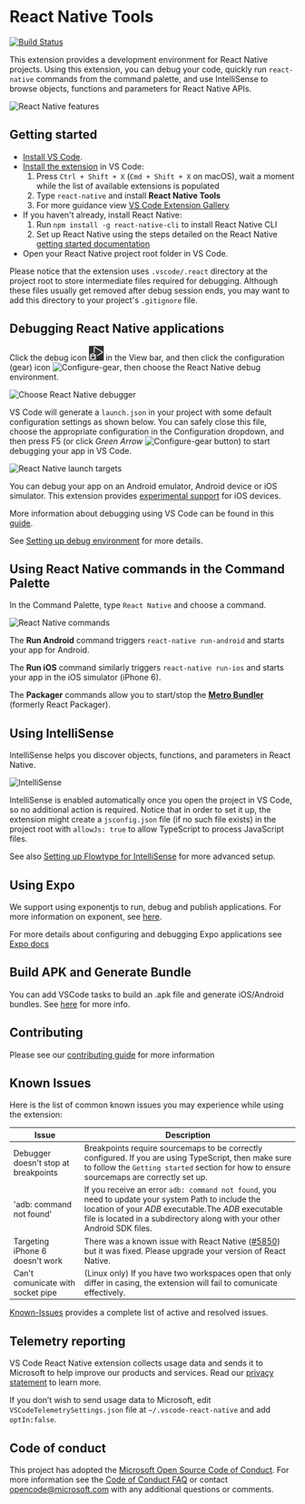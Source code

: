 # React Native Tools
[![Build Status](https://travis-ci.org/Microsoft/vscode-react-native.svg?branch=master)](https://travis-ci.org/Microsoft/vscode-react-native)

This extension provides a development environment for React Native projects.
Using this extension, you can debug your code, quickly run `react-native` commands from the command palette, and use IntelliSense to browse objects, functions and parameters for React Native APIs.

![React Native features](https://github.com/Microsoft/vscode-react-native/raw/master/images/react-features.gif)

## Getting started

* [Install VS Code](https://code.visualstudio.com).
* [Install the extension](https://code.visualstudio.com/docs/editor/extension-gallery) in VS Code:
  1. Press `Ctrl + Shift + X` (`Cmd + Shift + X` on macOS), wait a moment while the list of available extensions is populated
  2. Type `react-native` and install **React Native Tools**
  3. For more guidance view [VS Code Extension Gallery](https://code.visualstudio.com/docs/editor/extension-gallery)
* If you haven't already, install React Native:
  1. Run `npm install -g react-native-cli` to install React Native CLI
  2. Set up React Native using the steps detailed on the React Native [getting started documentation ](https://facebook.github.io/react-native/docs/getting-started.html)
* Open your React Native project root folder in VS Code.

Please notice that the extension uses `.vscode/.react` directory at the project root to store intermediate files required for debugging. Although these files usually get removed after debug session ends, you may want to add this directory to your project's `.gitignore` file.

## Debugging React Native applications

Click the debug icon ![Choose React Native debugger](https://github.com/Microsoft/vscode-react-native/raw/master/images/debug-view-icon.png) in the View bar, and then click the configuration (gear) icon ![Configure-gear](https://github.com/Microsoft/vscode-react-native/raw/master/images/configure-gear-icon.png), then choose the React Native debug environment.

![Choose React Native debugger](https://github.com/Microsoft/vscode-react-native/raw/master/images/choose-debugger.png)

VS Code will generate a `launch.json` in your project with some default configuration settings as shown below. You can safely close this file, choose the appropriate configuration in the Configuration dropdown, and then press F5 (or click _Green Arrow_ ![Configure-gear](https://github.com/Microsoft/vscode-react-native/raw/master/images/debug-icon.png) button) to start debugging your app in VS Code.

![React Native launch targets](https://github.com/Microsoft/vscode-react-native/raw/master/images/debug-targets.png)

You can debug your app on an Android emulator, Android device or iOS simulator. This extension provides [experimental support](https://github.com/Microsoft/vscode-react-native/blob/master/doc/debugging.md#debugging-on-ios-device) for iOS devices.

More information about debugging using VS Code can be found in this [guide](https://code.visualstudio.com/docs/editor/debugging).

See [Setting up debug environment](https://github.com/Microsoft/vscode-react-native/blob/master/doc/debugging.md) for more details.

## Using React Native commands in the Command Palette

In the Command Palette, type `React Native` and choose a command.

![React Native commands](https://github.com/Microsoft/vscode-react-native/raw/master/images/command-palette.png)

The **Run Android** command triggers `react-native run-android` and starts your app for Android.

The **Run iOS** command similarly triggers `react-native run-ios` and starts your app in the iOS simulator (iPhone 6).

The **Packager** commands allow you to start/stop the [**Metro Bundler**](https://github.com/facebook/metro-bundler) (formerly React Packager).

## Using IntelliSense

IntelliSense helps you discover objects, functions, and parameters in React Native.

![IntelliSense](https://github.com/Microsoft/vscode-react-native/raw/master/images/intellisense.png)

IntelliSense is enabled automatically once you open the project in VS Code, so no additional action is required. Notice that in order to set it up, the extension might create a `jsconfig.json` file (if no such file exists) in the project root with `allowJs: true` to allow TypeScript to process JavaScript files.

See also [Setting up Flowtype for IntelliSense](https://github.com/Microsoft/vscode-react-native/blob/master/doc/intellisense.md) for more advanced setup.

## Using Expo

We support using exponentjs to run, debug and publish applications. For more information on exponent, see [here](https://docs.getexponent.com/).

For more details about configuring and debugging Expo applications see [Expo docs](https://github.com/Microsoft/vscode-react-native/blob/master/doc/expo.md)

## Build APK and Generate Bundle

You can add VSCode tasks to build an .apk file and generate iOS/Android bundles. See [here](https://github.com/Microsoft/vscode-react-native/blob/master/tasks.md) for more info.

## Contributing

Please see our [contributing guide](https://github.com/Microsoft/vscode-react-native/blob/master/CONTRIBUTING.md) for more information

## Known Issues

Here is the list of common known issues you may experience while using the extension:

Issue                                | Description
------------------------------------ | -------------------------------------------------------------------------------------------------------------------------------------------
Debugger doesn't stop at breakpoints | Breakpoints require sourcemaps to be correctly configured. If you are using TypeScript, then make sure to follow the `Getting started` section for how to ensure sourcemaps are correctly set up.
'adb: command not found'             | If you receive an error `adb: command not found`, you need to update your system Path to include the location of your *ADB* executable.The *ADB* executable file is located in a subdirectory along with your other Android SDK files.
Targeting iPhone 6 doesn't work      | There was a known issue with React Native ([#5850](https://github.com/facebook/react-native/issues/5850)) but it was fixed. Please upgrade your version of React Native.
Can't comunicate with socket pipe    | (Linux only) If you have two workspaces open that only differ in casing, the extension will fail to comunicate effectively.

[Known-Issues](https://github.com/Microsoft/vscode-react-native/issues?q=is%3Aissue+label%3Aknown-issues) provides a complete list of active and resolved issues.

## Telemetry reporting
VS Code React Native extension collects usage data and sends it to Microsoft to help improve our products and services. Read our [privacy statement](https://www.visualstudio.com/en-us/dn948229) to learn more.

If you don’t wish to send usage data to Microsoft, edit `VSCodeTelemetrySettings.json` file at `~/.vscode-react-native` and add `optIn:false`.

## Code of conduct
This project has adopted the [Microsoft Open Source Code of Conduct](https://opensource.microsoft.com/codeofconduct/). For more information see the [Code of Conduct FAQ](https://opensource.microsoft.com/codeofconduct/faq/) or contact [opencode@microsoft.com](https://github.com/Microsoft/vscode-react-native/blob/master/mailto:opencode@microsoft.com) with any additional questions or comments.